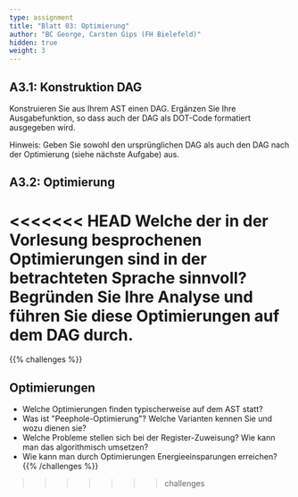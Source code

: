 ```yaml
---
type: assignment
title: "Blatt 03: Optimierung"
author: "BC George, Carsten Gips (FH Bielefeld)"
hidden: true
weight: 3
---
```



## A3.1: Konstruktion DAG

Konstruieren Sie aus Ihrem AST einen DAG. Ergänzen Sie Ihre Ausgabefunktion, so dass auch
der DAG als DOT-Code formatiert ausgegeben wird.

Hinweis: Geben Sie sowohl den ursprünglichen DAG als auch den DAG nach der Optimierung (siehe
nächste Aufgabe) aus.


## A3.2: Optimierung

<<<<<<< HEAD
Welche der in der Vorlesung besprochenen Optimierungen sind in der betrachteten Sprache sinnvoll?
Begründen Sie Ihre Analyse und führen Sie diese Optimierungen auf dem DAG durch.
=======


{{% challenges %}}
## Optimierungen
*   Welche Optimierungen finden typischerweise auf dem AST statt?
*   Was ist "Peephole-Optimierung"? Welche Varianten kennen Sie und wozu dienen sie?
*   Welche Probleme stellen sich bei der Register-Zuweisung? Wie kann man das algorithmisch umsetzen?
*   Wie kann man durch Optimierungen Energieeinsparungen erreichen?
{{% /challenges %}}
>>>>>>> challenges
